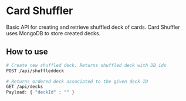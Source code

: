 # Card Shuffler

Basic API for creating and retrieve shuffled deck of cards. Card Shuffler uses MongoDB to store created decks.

## How to use

``` bash
# Create new shuffled deck. Returns shuffled deck with DB ids
POST /api/shuffleddeck

# Returns ordered deck associated to the given deck ID
GET /api/decks
Payload: { "deckId" : "" }
```
